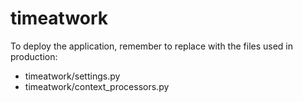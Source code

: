 # timeatwork

To deploy the application, remember to replace with the files used in production:
* timeatwork/settings.py
* timeatwork/context_processors.py
